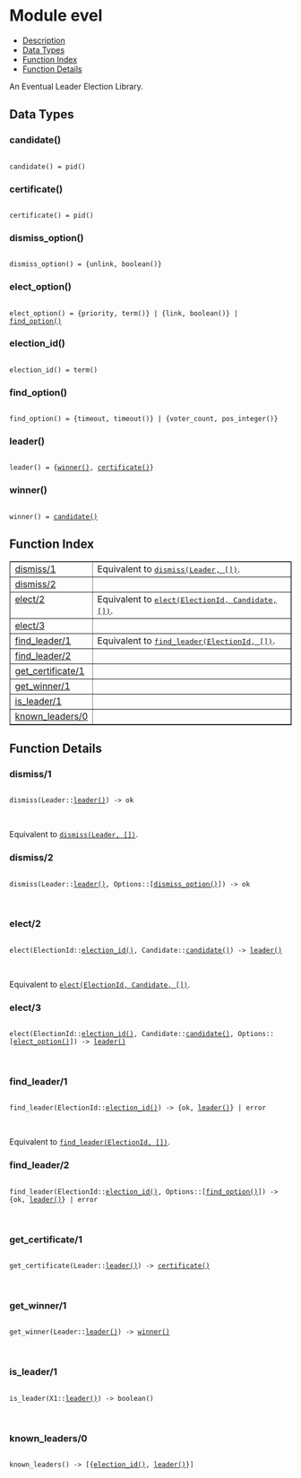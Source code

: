 

# Module evel #
* [Description](#description)
* [Data Types](#types)
* [Function Index](#index)
* [Function Details](#functions)

An Eventual Leader Election Library.

<a name="types"></a>

## Data Types ##




### <a name="type-candidate">candidate()</a> ###


<pre><code>
candidate() = pid()
</code></pre>




### <a name="type-certificate">certificate()</a> ###


<pre><code>
certificate() = pid()
</code></pre>




### <a name="type-dismiss_option">dismiss_option()</a> ###


<pre><code>
dismiss_option() = {unlink, boolean()}
</code></pre>




### <a name="type-elect_option">elect_option()</a> ###


<pre><code>
elect_option() = {priority, term()} | {link, boolean()} | <a href="#type-find_option">find_option()</a>
</code></pre>




### <a name="type-election_id">election_id()</a> ###


<pre><code>
election_id() = term()
</code></pre>




### <a name="type-find_option">find_option()</a> ###


<pre><code>
find_option() = {timeout, timeout()} | {voter_count, pos_integer()}
</code></pre>




### <a name="type-leader">leader()</a> ###


<pre><code>
leader() = {<a href="#type-winner">winner()</a>, <a href="#type-certificate">certificate()</a>}
</code></pre>




### <a name="type-winner">winner()</a> ###


<pre><code>
winner() = <a href="#type-candidate">candidate()</a>
</code></pre>

<a name="index"></a>

## Function Index ##


<table width="100%" border="1" cellspacing="0" cellpadding="2" summary="function index"><tr><td valign="top"><a href="#dismiss-1">dismiss/1</a></td><td>Equivalent to <a href="#dismiss-2"><tt>dismiss(Leader, [])</tt></a>.</td></tr><tr><td valign="top"><a href="#dismiss-2">dismiss/2</a></td><td></td></tr><tr><td valign="top"><a href="#elect-2">elect/2</a></td><td>Equivalent to <a href="#elect-3"><tt>elect(ElectionId, Candidate, [])</tt></a>.</td></tr><tr><td valign="top"><a href="#elect-3">elect/3</a></td><td></td></tr><tr><td valign="top"><a href="#find_leader-1">find_leader/1</a></td><td>Equivalent to <a href="#find_leader-2"><tt>find_leader(ElectionId, [])</tt></a>.</td></tr><tr><td valign="top"><a href="#find_leader-2">find_leader/2</a></td><td></td></tr><tr><td valign="top"><a href="#get_certificate-1">get_certificate/1</a></td><td></td></tr><tr><td valign="top"><a href="#get_winner-1">get_winner/1</a></td><td></td></tr><tr><td valign="top"><a href="#is_leader-1">is_leader/1</a></td><td></td></tr><tr><td valign="top"><a href="#known_leaders-0">known_leaders/0</a></td><td></td></tr></table>


<a name="functions"></a>

## Function Details ##

<a name="dismiss-1"></a>

### dismiss/1 ###

<pre><code>
dismiss(Leader::<a href="#type-leader">leader()</a>) -&gt; ok
</code></pre>
<br />

Equivalent to [`dismiss(Leader, [])`](#dismiss-2).

<a name="dismiss-2"></a>

### dismiss/2 ###

<pre><code>
dismiss(Leader::<a href="#type-leader">leader()</a>, Options::[<a href="#type-dismiss_option">dismiss_option()</a>]) -&gt; ok
</code></pre>
<br />

<a name="elect-2"></a>

### elect/2 ###

<pre><code>
elect(ElectionId::<a href="#type-election_id">election_id()</a>, Candidate::<a href="#type-candidate">candidate()</a>) -&gt; <a href="#type-leader">leader()</a>
</code></pre>
<br />

Equivalent to [`elect(ElectionId, Candidate, [])`](#elect-3).

<a name="elect-3"></a>

### elect/3 ###

<pre><code>
elect(ElectionId::<a href="#type-election_id">election_id()</a>, Candidate::<a href="#type-candidate">candidate()</a>, Options::[<a href="#type-elect_option">elect_option()</a>]) -&gt; <a href="#type-leader">leader()</a>
</code></pre>
<br />

<a name="find_leader-1"></a>

### find_leader/1 ###

<pre><code>
find_leader(ElectionId::<a href="#type-election_id">election_id()</a>) -&gt; {ok, <a href="#type-leader">leader()</a>} | error
</code></pre>
<br />

Equivalent to [`find_leader(ElectionId, [])`](#find_leader-2).

<a name="find_leader-2"></a>

### find_leader/2 ###

<pre><code>
find_leader(ElectionId::<a href="#type-election_id">election_id()</a>, Options::[<a href="#type-find_option">find_option()</a>]) -&gt; {ok, <a href="#type-leader">leader()</a>} | error
</code></pre>
<br />

<a name="get_certificate-1"></a>

### get_certificate/1 ###

<pre><code>
get_certificate(Leader::<a href="#type-leader">leader()</a>) -&gt; <a href="#type-certificate">certificate()</a>
</code></pre>
<br />

<a name="get_winner-1"></a>

### get_winner/1 ###

<pre><code>
get_winner(Leader::<a href="#type-leader">leader()</a>) -&gt; <a href="#type-winner">winner()</a>
</code></pre>
<br />

<a name="is_leader-1"></a>

### is_leader/1 ###

<pre><code>
is_leader(X1::<a href="#type-leader">leader()</a>) -&gt; boolean()
</code></pre>
<br />

<a name="known_leaders-0"></a>

### known_leaders/0 ###

<pre><code>
known_leaders() -&gt; [{<a href="#type-election_id">election_id()</a>, <a href="#type-leader">leader()</a>}]
</code></pre>
<br />

